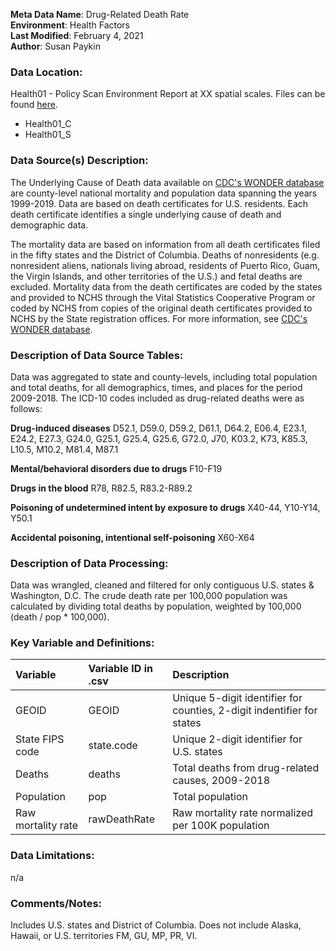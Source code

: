 **Meta Data Name**: Drug-Related Death Rate  
**Environment**: Health Factors  
**Last Modified**: February 4, 2021  
**Author**: Susan Paykin  

### Data Location: 
Health01 - Policy Scan Environment Report at XX spatial scales. Files can be found [here](https://github.com/GeoDaCenter/opioid-policy-scan/tree/master/Policy_Scan/data_final).
* Health01_C
* Health01_S

### Data Source(s) Description:  

The Underlying Cause of Death data available on [CDC's WONDER database](https://wonder.cdc.gov/) are county-level national mortality and population data spanning the years 1999-2019. Data are based on death certificates for U.S. residents. Each death certificate identifies a single underlying cause of death and demographic data. 

The mortality data are based on information from all death certificates filed in the fifty states and the District of Columbia. Deaths of nonresidents (e.g. nonresident aliens, nationals living abroad, residents of Puerto Rico, Guam, the Virgin Islands, and other territories of the U.S.) and fetal deaths are excluded. Mortality data from the death certificates are coded by the states and provided to NCHS through the Vital Statistics Cooperative Program or coded by NCHS from copies of the original death certificates provided to NCHS by the State registration offices. For more information, see [CDC's WONDER database](https://wonder.cdc.gov/wonder/help/ucd.html#).

### Description of Data Source Tables: 

Data was aggregated to state and county-levels, including total population and total deaths, for all demographics, times, and places for the period 2009-2018. The ICD-10 codes included as drug-related deaths were as follows:  

**Drug-induced diseases**
D52.1, D59.0, D59.2, D61.1, D64.2, E06.4, E23.1, E24.2, E27.3, G24.0, G25.1, G25.4, G25.6, G72.0, J70, K03.2, K73, K85.3, L10.5, M10.2, M81.4, M87.1

**Mental/behavioral disorders due to drugs**
F10-F19 

**Drugs in the blood**
R78, R82.5, R83.2-R89.2 

**Poisoning of undetermined intent by exposure to drugs**
X40-44, Y10-Y14, Y50.1 

**Accidental poisoning, intentional self-poisoning**
X60-X64 

### Description of Data Processing: 

Data was wrangled, cleaned and filtered for only contiguous U.S. states & Washington, D.C. The crude death rate per 100,000 population was calculated by dividing total deaths by population, weighted by 100,000 (death / pop * 100,000). 

### Key Variable and Definitions:

| Variable | Variable ID in .csv | Description |
|:---------|:--------------------|:------------|
| GEOID | GEOID | Unique 5-digit identifier for counties, 2-digit indentifier for states |
| State FIPS code | state.code | Unique 2-digit identifier for U.S. states |
| Deaths | deaths | Total deaths from drug-related causes, 2009-2018 |
| Population | pop | Total population |
| Raw mortality rate | rawDeathRate | Raw mortality rate normalized per 100K population |

### Data Limitations: 

n/a

### Comments/Notes:

Includes U.S. states and District of Columbia. Does not include Alaska, Hawaii, or U.S. territories FM, GU, MP, PR, VI.
